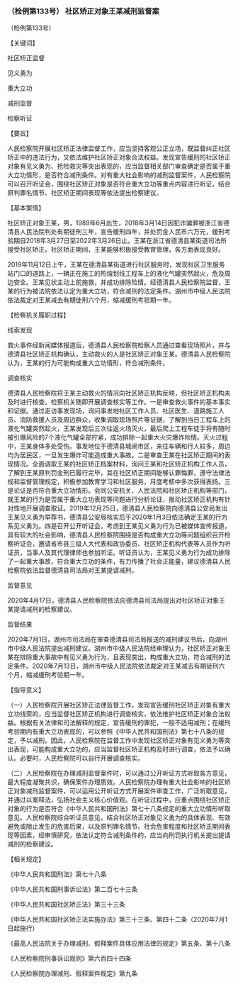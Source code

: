 ### （检例第133号） 社区矫正对象王某减刑监督案

（检例第133号）

【关键词】

社区矫正监督

见义勇为

重大立功

减刑监督

检察听证

【要旨】

人民检察院开展社区矫正法律监督工作，应当坚持客观公正立场，既监督纠正社区矫正中的违法行为，又依法维护社区矫正对象合法权益。发现宣告缓刑的社区矫正对象有见义勇为、抢险救灾等突出表现的，应当监督相关部门审查确定是否属于重大立功情形，是否符合减刑条件。对有重大社会影响的减刑监督案件，人民检察院可以召开听证会，围绕社区矫正对象是否符合重大立功等重点内容进行听证，结合原判罪名情节、社区矫正期间表现等依法提出检察建议。

【基本案情】

社区矫正对象王某，男，1989年6月出生，2018年3月14日因犯诈骗罪被浙江省德清县人民法院判处有期徒刑三年，宣告缓刑四年，并处罚金人民币六万元，缓刑考验期自2018年3月27日至2022年3月26日止。王某在浙江省德清县某街道司法所接受社区矫正。社区矫正期间，王某能够积极接受教育管理，各方面表现良好。

2019年11月12日上午，王某在德清县某街道进行社区服务时，发现社区卫生服务站门口的道路上，一辆正在施工的热熔划线工程车上的液化气罐突然起火，危及周边安全。王某见状主动上前施救，并成功排除险情。经德清县人民检察院监督，王某的行为被法院依法认定为重大立功，符合减刑的法定条件。湖州市中级人民法院依法裁定对王某减去有期徒刑六个月，缩减缓刑考验期一年。

【检察机关履职过程】

线索发现

救火事件经新闻媒体报道后，德清县人民检察院检察人员通过查看现场照片，并与德清县社区矫正机构确认，主动救火的人是社区矫正对象王某。德清县人民检察院认为，王某的行为可能构成重大立功情形，符合减刑条件。

调查核实

德清县人民检察院将王某主动救火的情况向社区矫正机构反映，但社区矫正机构未及时进行核查。检察机关随即开展调查核实等工作。一是审查救火事件的基本事实和证据。通过走访事发现场，询问事发地社区工作人员、社区医生、道路施工人员、消防救援人员及周边群众，收集调取现场照片等证据，了解到当日工程车上的液化气罐突然起火，王某发现后三次往返火场灭火，最后爬上工程车徒手将有随时被引爆风险的7个液化气罐全部拧紧，成功排除一起重大火灾爆炸险情。灭火过程中，王某身体多处受伤。事发地位于德清县城闹市区，来往车辆和行人较多，周边均为居民区，一旦发生爆炸可能造成重大事故。二是审查王某在社区矫正期间的表现情况。全面调取王某的社区矫正档案材料，询问王某和社区矫正机构工作人员，了解到王某原判罚金刑已履行完毕，其在社区矫正期间能够认罪悔罪，遵守法律法规和监督管理规定，积极参加教育学习和社区服务，月度考核中多次获得表扬。三是论证是否符合重大立功情形。会同公安机关、人民法院和社区矫正机构等部门，就王某的行为是否属于重大立功表现等问题进行分析论证，推动社区矫正机构有针对性地开展调查取证。2019年12月25日，德清县人民检察院向德清县公安局发出王某见义勇为举荐书，德清县公安局核实后于2020年1月3日依法确定王某的行为系见义勇为。四是召开公开听证会。考虑到王某见义勇为行为已被媒体宣传报道，具有较大的社会影响，德清县人民检察院围绕是否构成重大立功等问题组织召开检察听证会，邀请省市县三级人大代表和政协委员、社区矫正机构代表等人员作为听证员，当事人及其代理律师也参加听证。听证员认为，王某见义勇为行为成功排除了一起重大事故，符合重大立功的条件，有力传播了社会正能量，建议德清县人民检察院依法监督德清县司法局对王某提请减刑。

监督意见

2020年4月17日，德清县人民检察院依法向德清县司法局提出对社区矫正对象王某提请减刑的检察建议。

监督结果

2020年7月1日，湖州市司法局在审查德清县司法局报送的减刑建议书后，向湖州市中级人民法院提出减刑建议。湖州市中级人民法院经审理认为，社区矫正对象王某在排除重大事故中有见义勇为行为，且表现突出，构成重大立功，符合减刑的法定条件。2020年7月13日，湖州市中级人民法院依法裁定对王某减去有期徒刑六个月，缩减缓刑考验期一年。

【指导意义】

（一）人民检察院开展社区矫正法律监督工作，发现宣告缓刑社区矫正对象有重大立功线索的，应当监督社区矫正机构进行调查核实，依法维护社区矫正对象合法权益。根据有关法律和司法解释的规定，宣告缓刑的罪犯，一般不适用减刑；在缓刑考验期内有重大立功表现的，可以参照《中华人民共和国刑法》第七十八条的规定，予以减刑。因此，人民检察院在监督工作中发现社区矫正对象有见义勇为等突出表现，可能构成重大立功的，应当监督社区矫正机构及时进行调查，依法予以确认。必要时，人民检察院可以自行开展调查核实。

（二）人民检察院在办理减刑监督案件时，可以通过公开听证方式听取各方意见，最大程度凝聚共识，确保案件办理质效。人民检察院办理有重大社会影响的社区矫正对象减刑监督案件，可以运用公开听证方式开展案件审查工作，广泛听取意见，并通过以案释法，弘扬社会主义核心价值观。在听证过程中，应重点围绕社区矫正对象的行为是否符合《中华人民共和国刑法》第七十八条规定的重大立功情形听取意见。人民检察院综合听证员意见，结合社区矫正对象见义勇为的具体表现、有效避免或阻止发生的危害后果，以及原判罪名情节、社会危害程度和社区矫正期间表现等因素，经审慎研究，依法认定符合减刑条件的，应当向刑罚执行机关提出提请减刑的检察建议。

【相关规定】

《中华人民共和国刑法》第七十八条

《中华人民共和国刑事诉讼法》第二百七十三条

《中华人民共和国社区矫正法》第三十三条

《中华人民共和国社区矫正法实施办法》第三十三条、第四十二条（2020年7月1日起施行）

《最高人民法院关于办理减刑、假释案件具体应用法律的规定》第五条、第十八条

《人民检察院刑事诉讼规则》第六百四十四条

《人民检察院办理减刑、假释案件规定》第九条
